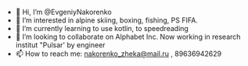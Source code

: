 - 👋 Hi, I’m @EvgeniyNakorenko
- 👀 I’m interested in alpine skiing, boxing, fishing, PS FIFA.
- 🌱 I’m currently learning to use kotlin, to speedreading
- 💞️ I’m looking to collaborate on Alphabet Inc. Now working in research institut "Pulsar' by engineer
- 📫 How to reach me: nakorenko_zheka@mail.ru , 89636942629

<!---
EvgeniyNakorenko/EvgeniyNakorenko is a ✨ special ✨ repository because its `README.md` (this file) appears on your GitHub profile.
You can click the Preview link to take a look at your changes.
--->
